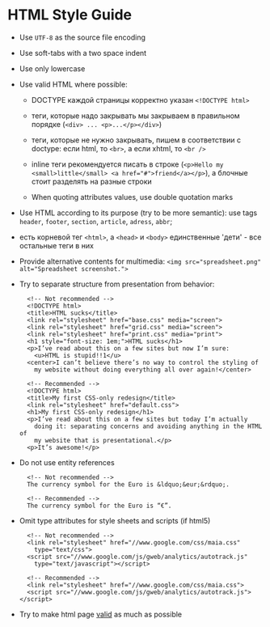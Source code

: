 HTML Style Guide
================

* Use `UTF-8` as the source file encoding

* Use soft-tabs with a two space indent

* Use only lowercase

* Use valid HTML where possible:

    * DOCTYPE каждой страницы корректно указан `<!DOCTYPE html>`
    
    * теги, которые надо закрывать мы закрываем в правильном порядке (`<div> ... <p>...</p></div>`)
    
    * теги, которые не нужно закрывать, пишем в соответствии с doctype: если html, то `<br>`, а если xhtml, то `<br />`

    * inline теги рекомендуется писать в строке (`<p>Hello my <small>little</small> <a href="#">friend</a></p>`), а блочные стоит разделять на разные строки
    
    * When quoting attributes values, use double quotation marks

* Use HTML according to its purpose (try to be more semantic): use tags `header`, `footer`, `section`, `article`, `adress`, `abbr`; 

* есть корневой тег `<html>`, а `<head>` и `<body>` единственные 'дети' - все остальные теги в них

* Provide alternative contents for multimedia: `<img src="spreadsheet.png" alt="Spreadsheet screenshot.">`

* Try to separate structure from presentation from behavior:

        <!-- Not recommended -->
        <!DOCTYPE html>
        <title>HTML sucks</title>
        <link rel="stylesheet" href="base.css" media="screen">
        <link rel="stylesheet" href="grid.css" media="screen">
        <link rel="stylesheet" href="print.css" media="print">
        <h1 style="font-size: 1em;">HTML sucks</h1>
        <p>I’ve read about this on a few sites but now I’m sure:
          <u>HTML is stupid!!1</u>
        <center>I can’t believe there’s no way to control the styling of
          my website without doing everything all over again!</center>

        <!-- Recommended -->
        <!DOCTYPE html>
        <title>My first CSS-only redesign</title>
        <link rel="stylesheet" href="default.css">
        <h1>My first CSS-only redesign</h1>
        <p>I’ve read about this on a few sites but today I’m actually
          doing it: separating concerns and avoiding anything in the HTML of
          my website that is presentational.</p>
        <p>It’s awesome!</p>

* Do not use entity references

        <!-- Not recommended -->
        The currency symbol for the Euro is &ldquo;&eur;&rdquo;.

        <!-- Recommended -->
        The currency symbol for the Euro is “€”.

* Omit type attributes for style sheets and scripts (if html5)

        <!-- Not recommended -->
        <link rel="stylesheet" href="//www.google.com/css/maia.css"
          type="text/css">
        <script src="//www.google.com/js/gweb/analytics/autotrack.js"
          type="text/javascript"></script>

        <!-- Recommended -->
        <link rel="stylesheet" href="//www.google.com/css/maia.css">
        <script src="//www.google.com/js/gweb/analytics/autotrack.js"></script>

* Try to make html page [valid](http://validator.w3.org/) as much as possible
